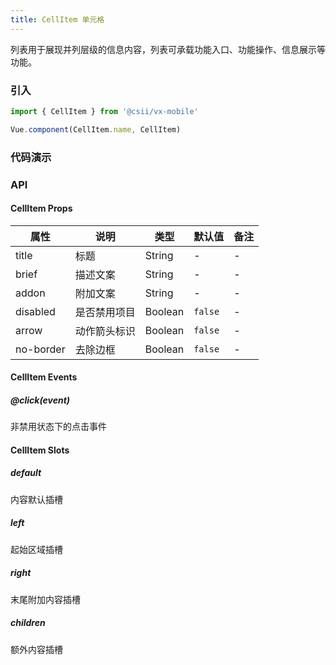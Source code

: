 ```yaml
---
title: CellItem 单元格
---
```


列表用于展现并列层级的信息内容，列表可承载功能入口、功能操作、信息展示等功能。

### 引入

```javascript
import { CellItem } from '@csii/vx-mobile'

Vue.component(CellItem.name, CellItem)
```

### 代码演示
<!-- DEMO -->

### API

#### CellItem Props
|属性 | 说明 | 类型 | 默认值|备注|
|----|-----|------|------|------|
|title|标题|String|-|-|
|brief|描述文案|String|-|-|
|addon|附加文案|String|-|-|
|disabled|是否禁用项目|Boolean|`false`|-|
|arrow|动作箭头标识|Boolean|`false`|-|
|no-border|去除边框|Boolean|`false`|-|

#### CellItem Events
##### @click(event)
非禁用状态下的点击事件

#### CellItem Slots

##### default
内容默认插槽

##### left
起始区域插槽

##### right
末尾附加内容插槽

##### children
额外内容插槽
